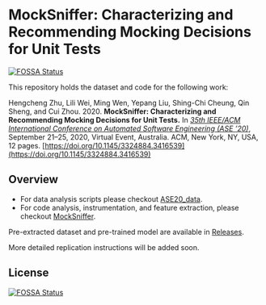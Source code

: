 # MockSniffer: Characterizing and Recommending Mocking Decisions for Unit Tests
[![FOSSA Status](https://app.fossa.com/api/projects/git%2Bgithub.com%2Fhenryhchchc%2FMockSniffer.svg?type=shield)](https://app.fossa.com/projects/git%2Bgithub.com%2Fhenryhchchc%2FMockSniffer?ref=badge_shield)


This repository holds the dataset and code for the following work:

Hengcheng Zhu, Lili Wei, Ming Wen, Yepang Liu, Shing-Chi Cheung, Qin Sheng, and Cui Zhou. 2020. **MockSniffer: Characterizing and Recommending Mocking Decisions for Unit Tests.** In [*35th IEEE/ACM International Conference on Automated Software Engineering (ASE ’20)*](https://conf.researchr.org/home/ase-2020), September 21–25, 2020, Virtual Event, Australia. ACM, New York, NY, USA, 12 pages. [https://doi.org/10.1145/3324884.3416539](https://doi.org/10.1145/3324884.3416539)

## Overview

- For data analysis scripts please checkout [ASE20_data](ASE20_data/).
- For code analysis, instrumentation, and feature extraction, please checkout [MockSniffer](MockSniffer/).

Pre-extracted dataset and pre-trained model are available in [Releases](https://github.com/henryhchchc/MockSniffer/releases).

More detailed replication instructions will be added soon.


## License
[![FOSSA Status](https://app.fossa.com/api/projects/git%2Bgithub.com%2Fhenryhchchc%2FMockSniffer.svg?type=large)](https://app.fossa.com/projects/git%2Bgithub.com%2Fhenryhchchc%2FMockSniffer?ref=badge_large)